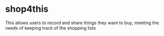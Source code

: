 # shop4this
This allows users to record and share things they want to buy, meeting the needs of keeping track of the shopping lists
